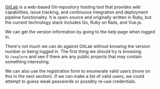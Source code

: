 
[GitLab](https://about.gitlab.com/) is a web-based Git-repository hosting tool that provides wiki capabilities, issue tracking, and continuous integration and deployment pipeline functionality. It is open-source and originally written in Ruby, but the current technology stack includes Go, Ruby on Rails, and Vue.js.

We can get the version information by going to the help page when logged in.

There's not much we can do against GitLab without knowing the version number or being logged in. The first thing we should try is browsing to `/explore` and see if there are any public projects that may contain something interesting.

We can also use the registration form to enumerate valid users (more on this in the next section). If we can make a list of valid users, we could attempt to guess weak passwords or possibly re-use credentials.

